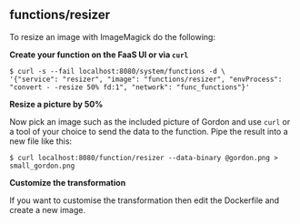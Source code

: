 ## functions/resizer

To resize an image with ImageMagick do the following:

**Create your function on the FaaS UI or via `curl`**

```
$ curl -s --fail localhost:8080/system/functions -d \
'{"service": "resizer", "image": "functions/resizer", "envProcess": "convert - -resize 50% fd:1", "network": "func_functions"}'
```

**Resize a picture by 50%**

Now pick an image such as the included picture of Gordon and use `curl` or a tool of your choice to send the data to the function. Pipe the result into a new file like this:

```
$ curl localhost:8080/function/resizer --data-binary @gordon.png > small_gordon.png
```

**Customize the transformation**

If you want to customise the transformation then edit the Dockerfile and create a new image.



